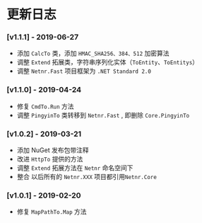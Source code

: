 # 更新日志

### [v1.1.1] - 2019-06-27
- 添加 `CalcTo` 类，添加 `HMAC_SHA256、384、512` 加密算法
- 调整 `Extend` 拓展类，字符串序列化实体（`ToEntity`、`ToEntitys`）
- 调整 `Netnr.Fast` 项目框架为 `.NET Standard 2.0`

### [v1.1.0] - 2019-04-24
- 修复 `CmdTo.Run` 方法
- 调整 `PingyinTo` 类转移到 `Netnr.Fast` , 即删除 `Core.PingyinTo`

### [v1.0.2] - 2019-03-21
- 添加 NuGet 发布包带注释
- 改进 `HttpTo` 提供的方法
- 调整 `Extend` 拓展方法在 `Netnr` 命名空间下
- 整合 以后所有的 `Netnr.XXX` 项目都引用`Netnr.Core`

### [v1.0.1] - 2019-02-20
- 修复 `MapPathTo.Map` 方法